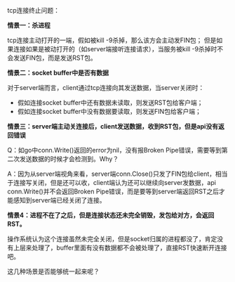 tcp连接终止问题：

**情景一：杀进程**

tcp连接主动打开的一端，假如被kill -9杀掉，那么该方会主动发FIN包；
但是如果连接如果是被动打开的（如server端接听连接请求），当服务被kill -9杀掉时不会发送FIN包，而是发送RST包。

**情景二：socket buffer中是否有数据**

对于server端而言，client通过tcp连接向其发送数据，当server关闭时：

- 假如连接socket buffer中还有数据未读取，则发送RST包给客户端；
- 假如连接socket buffer中没有数据要读取，则发送FIN包给客户端；

**情景三：server端主动关连接后，client发送数据，收到RST包，但是api没有返回错误**

Q：如go中conn.Write()返回的error为nil，没有报Broken Pipe错误，需要等到第二次发送数据的时候才会检测到。Why？

A：因为从server端视角来看，server端conn.Close()只发了FIN包给client，相当于连接写关闭，但是还可以收，client端认为还可以继续向server发数据，api conn.Write()并不会返回Broken Pipe错误，而是要等到server端返回RST之后才能感知到server端已经关闭了连接。

**情景4：进程不在了之后，但是连接状态还未完全销毁，发包给对方，会返回RST。**

操作系统认为这个连接虽然未完全关闭，但是socket归属的进程都没了，肯定没有上层来处理了，buffer里面有没有数据都不会被处理了，直接RST快速断开连接吧。

这几种场景是否能够统一起来呢？

